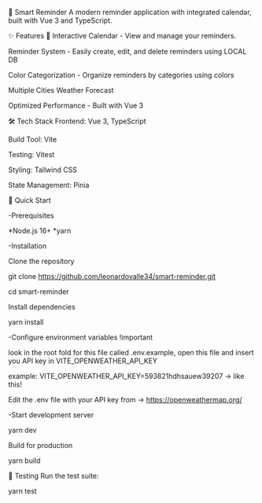 📅 Smart Reminder
A modern reminder application with integrated calendar, built with Vue 3 and TypeScript.

✨ Features
📅 Interactive Calendar - View and manage your reminders.

Reminder System - Easily create, edit, and delete reminders using LOCAL DB

Color Categorization - Organize reminders by categories using colors

Multiple Cities Weather Forecast  

Optimized Performance - Built with Vue 3 

🛠️ Tech Stack
Frontend: Vue 3, TypeScript

Build Tool: Vite

Testing: Vitest

Styling: Tailwind CSS

State Management: Pinia

🚀 Quick Start

-Prerequisites

*Node.js 16+
*yarn

-Installation

Clone the repository

git clone https://github.com/leonardovalle34/smart-reminder.git

cd smart-reminder

Install dependencies

yarn install

-Configure environment variables !important

look in the root fold for this file called .env.example, open this file and insert you API key in VITE_OPENWEATHER_API_KEY

example: VITE_OPENWEATHER_API_KEY=593821hdhsauew39207 -> like this!

Edit the .env file with your API key from -> https://openweathermap.org/


-Start development server

yarn dev

Build for production

yarn build

🧪 Testing
Run the test suite:

yarn test
